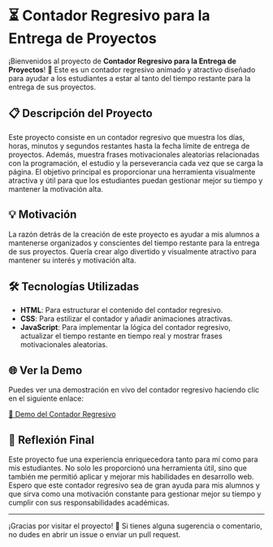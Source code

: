 # ⏳ Contador Regresivo para la Entrega de Proyectos

¡Bienvenidos al proyecto de **Contador Regresivo para la Entrega de Proyectos**! 🎉 Este es un contador regresivo animado y atractivo diseñado para ayudar a los estudiantes a estar al tanto del tiempo restante para la entrega de sus proyectos.

## 📋 Descripción del Proyecto

Este proyecto consiste en un contador regresivo que muestra los días, horas, minutos y segundos restantes hasta la fecha límite de entrega de proyectos. Además, muestra frases motivacionales aleatorias relacionadas con la programación, el estudio y la perseverancia cada vez que se carga la página. El objetivo principal es proporcionar una herramienta visualmente atractiva y útil para que los estudiantes puedan gestionar mejor su tiempo y mantener la motivación alta.

## 💡 Motivación

La razón detrás de la creación de este proyecto es ayudar a mis alumnos a mantenerse organizados y conscientes del tiempo restante para la entrega de sus proyectos. Quería crear algo divertido y visualmente atractivo para mantener su interés y motivación alta.

## 🛠️ Tecnologías Utilizadas

- **HTML**: Para estructurar el contenido del contador regresivo.
- **CSS**: Para estilizar el contador y añadir animaciones atractivas.
- **JavaScript**: Para implementar la lógica del contador regresivo, actualizar el tiempo restante en tiempo real y mostrar frases motivacionales aleatorias.

## 🌐 Ver la Demo

Puedes ver una demostración en vivo del contador regresivo haciendo clic en el siguiente enlace:

[🚀 Demo del Contador Regresivo](https://josecondori-ai.github.io/cuentaRegresivaTPS/)

## 📝 Reflexión Final

Este proyecto fue una experiencia enriquecedora tanto para mí como para mis estudiantes. No solo les proporcionó una herramienta útil, sino que también me permitió aplicar y mejorar mis habilidades en desarrollo web. Espero que este contador regresivo sea de gran ayuda para mis alumnos y que sirva como una motivación constante para gestionar mejor su tiempo y cumplir con sus responsabilidades académicas. 

---

¡Gracias por visitar el proyecto! 🙏 Si tienes alguna sugerencia o comentario, no dudes en abrir un issue o enviar un pull request.





